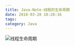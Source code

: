 ```yaml
---
title: Java-Note-线程的生命周期
date: 2018-03-28 18:28:16
tags:
category: Java
---
```

![线程生命周期](https://note.youdao.com/yws/public/resource/340ba176925ee287a13ec8321f3181f3/xmlnote/A706FAFE512D4B66859DD2F2AC29970B/17112)<!-- more -->
